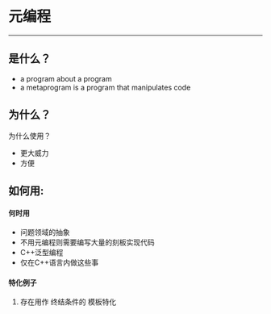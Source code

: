 # 元编程
---
## 是什么？
* a program about a program
* a metaprogram is a program that manipulates code

## 为什么？
为什么使用？
* 更大威力
* 方便

## 如何用:
#### 何时用
* 问题领域的抽象
* 不用元编程则需要编写大量的刻板实现代码
* C++泛型编程
* 仅在C++语言内做这些事

#### 特化例子
1. 存在用作 终结条件的 模板特化
